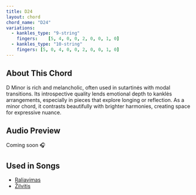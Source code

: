 ```yaml
---
title: D24
layout: chord
chord_name: "D24"
variations:
  - kankles_type: "9-string"
    fingers:    [5, 4, 0, 0, 2, 0, 0, 1, 0]
  - kankles_type: "10-string"
    fingers: [5, 0, 4, 0, 0, 2, 0, 0, 1, 0]
---
```


## About This Chord

D Minor is rich and melancholic, often used in sutartinės with modal transitions. Its introspective quality lends emotional depth to kanklės arrangements, especially in pieces that explore longing or reflection. As a minor chord, it contrasts beautifully with brighter harmonies, creating space for expressive nuance.

## Audio Preview

Coming soon 🎧

## Used in Songs

- [Raliavimas](/songs/raliavimas.html)
- [Žilvitis](/songs/zilvitis.html)